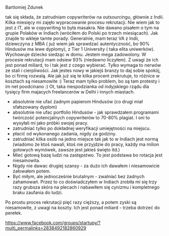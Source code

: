 Bartlomiej Zdunek

tak się składa, że zatrudniam copywriterów na outsourcingu, głównie z Indii. Kilka miesięcy mi zajęło wypracowanie procesu rekrutacji. Nie wiem jak to jest z IT, ale w copywriting to była masakra. Nie dawano pisałem o tym na grupie Polaków w Indiach (wróciłem do Polski po trzech miesiącach). Jak znajde to wkleje tamte porady. Generalnie, mam teraz VA z Indii, dziewczyna z MBA ( już wiem jak sprawdzać autentyczność, bo 90% Hindusów ma lewe dyplomy), z Tier 1 University ( taka elita uniwerków). Wychowuje dziecko siedząc w domu. Jestem mega zadowolony. W procesie rekrutacji mam odsiew 93% (niedawno liczyłem). Z uwagi że ich jest ponad miliard, to i tak jest z czego wybierać. Tylko wymaga to nerwów ze stali i cierpliwości. Jak jestes nowy w jakiejś branzy to daj sobie spokój, bo ci firmę rozwalą. Ale jak już się te kilka procent zrekrutuje, to różnice w kosztach są niesamowite :)
Teraz mam tylko problem, bo są tam protesty i im net poodcinano :) Ot, taka niespodzianka od indyjskiego rządu dla tysięcy firm majacych freelancerów w Delhi i innych miastach.

- absolutnie nie ufać żadnym papierom Hindusów (co drugi miał sfałszowany dyplom)
- absolutnie nie ufac portfolio Hindusów - jak sprawdzałem programami twórczość potencjalnych copywriterów to 70-80% plagiat. I oni to wysyłali mi jako próbki swojej pracy.
- zatrudniać tylko po dokładnej weryfikacji umiejętności na miejscu.
- płacić od wykonanego zadania, nigdy za godziny.
- zatrudniać kilka osób na jedno miejsce tak jak to w Indiach jest normą (wiadomo że ktoś nawali, ktoś nie przyjdzie do pracy, każdy ma milion gotowych wymówek, zawsze jest jakieś święto itd.)
- Mieć gotową bazę ludzi na zastępstwo. To jest podstawa bo rotacja jest niesamowita.
- Nigdy nie dawac drugiej szansy - za dużo ich dawałem i niesamowicie żałowałem potem.
- Być miłym, ale jednocześnie brutalnym - zwalniać bez żadnych zahamowań.
Przez to co doświadczyłem w Indiach zrobiła mi się trzy razy grubsza skóra na plecach i nabawiłem się cynizmu i kompletnego braku zaufania do ludzi.

Po prostu proces rekrutacji pięć razy cięższy, a potem zyski są niesamowite, z uwagi na koszty. Ich jest ponad miliard - trzeba dotrzeć do perełek.

https://www.facebook.com/groups/startupy/?multi_permalinks=2838492182860929
